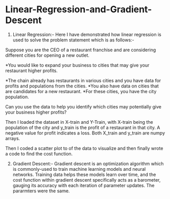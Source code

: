 # Linear-Regression-and-Gradient-Descent

1) Linear Regression:- Here I have demonstrated how linear regression is used to solve the problem statement which is as follows:- 


Suppose you are the CEO of a restaurant franchise and are considering different cities for opening a new outlet.

*You would like to expand your business to cities that may give your restaurant higher profits.

*The chain already has restaurants in various cities and you have data for profits and populations from the cities.
*You also have data on cities that are candidates for a new restaurant.
*For these cities, you have the city population.

 Can you use the data to help you identify which cities may potentially give your business higher profits?


Then I loaded the dataset in X-train and Y-Train, with X-train being the population of the city and y_train is the profit of a restaurant in that city. A negative value for profit indicates a loss. Both X_train and y_train are numpy arrays.

Then I coded a scatter plot to of the data to visualize and then finally wrote a code to find the cost function.


2) Gradient Descent:- Gradient descent is an optimization algorithm which is commonly-used to train machine learning models and neural networks. Training data helps these models learn over time, and the cost function within gradient descent specifically acts as a barometer, gauging its accuracy with each iteration of parameter updates. The pararmters were the same.

 
